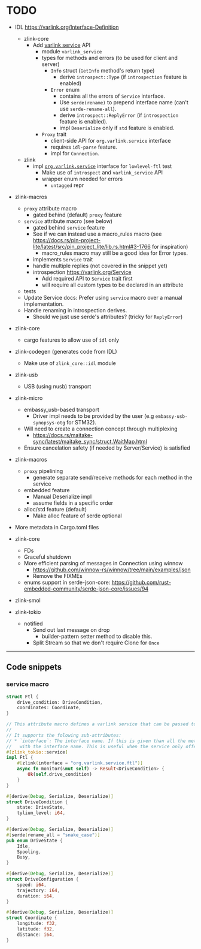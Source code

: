 # TODO

* IDL <https://varlink.org/Interface-Definition>
  * zlink-core
    * Add [varlink service](https://varlink.org/Service>) API
      * module `varlink_service`
      * types for methods and errors (to be used for client and server)
        * `Info` struct (`GetInfo` method's return type)
          * derive `introspect::Type` (if `introspection` feature is enabled)
        * `Error` enum
          * contains all the errors of `Service` interface.
          * Use `serde(rename)` to prepend interface name (can't use `serde-rename-all`).
          * derive `introspect::ReplyError` (if `introspection` feature is enabled).
          * impl `Deserialize` only if `std` feature is enabled.
      * `Proxy` trait
        * client-side API for `org.varlink.service` interface
        * requires `idl-parse` feature.
        * impl for `Connection`.
  * zlink
    * impl [`org.varlink.service`](https://varlink.org/Service>) interface for `lowlevel-ftl` test
      * Make use of `introspect` and `varlink_service` API
      * wrapper enum needed for errors
        * `untagged` repr
* zlink-macros
  * `proxy` attribute macro
    * gated behind (default) `proxy` feature
  * `service` attribute macro (see below)
    * gated behind `service` feature
    * See if we can instead use a macro_rules macro (see <https://docs.rs/pin-project-lite/latest/src/pin_project_lite/lib.rs.html#3-1766> for inspiration)
      * macro_rules macro may still be a good idea for Error types.
    * implements `Service` trait
    * handle multiple replies (not covered in the snippet yet)
    * introspection <https://varlink.org/Service>
      * Add required API to `Service` trait first
      * will require all custom types to be declared in an attribute
  * tests
  * Update Service docs: Prefer using `service` macro over a manual implementation.
  * Handle renaming in introspection derives.
    * Should we just use serde's attributes? (tricky for `ReplyError`)
* zlink-core
  * cargo features to allow use of `idl` only
* zlink-codegen (generates code from IDL)
  * Make use of `zlink_core::idl` module
* zlink-usb
  * USB (using nusb) transport
* zlink-micro
  * embassy_usb-based transport
    * Driver impl needs to be provided by the user (e.g `embassy-usb-synopsys-otg` for STM32).
  * Will need to create a connection concept through multiplexing
    * <https://docs.rs/maitake-sync/latest/maitake_sync/struct.WaitMap.html>
  * Ensure cancelation safety (if needed by Server/Service) is satisfied
* zlink-macros
  * `proxy` pipelining
    * generate separate send/receive methods for each method in the service
  * embedded feature
    * Manual Deserialize impl
    * assume fields in a specific order
  * alloc/std feature (default)
    * Make alloc feature of serde optional
* More metadata in Cargo.toml files

* zlink-core
  * FDs
  * Graceful shutdown
  * More efficient parsing of messages in Connection using winnow
    * <https://github.com/winnow-rs/winnow/tree/main/examples/json>
    * Remove the FIXMEs
  * enums support in serde-json-core: <https://github.com/rust-embedded-community/serde-json-core/issues/94>
* zlink-smol
* zlink-tokio
  * notified
    * Send out last message on drop
      * builder-pattern setter method to disable this.
    * Split Stream so that we don't require Clone for `Once`

---------------------------------------

## Code snippets

### service macro

```rust
struct Ftl {
    drive_condition: DriveCondition,
    coordinates: Coordinate,
}

// This attribute macro defines a varlink service that can be passed to `Server::run`.
//
// It supports the folowing sub-attributes:
// * `interface`: The interface name. If this is given than all the methods will be prefixed
//   with the interface name. This is useful when the service only offers a single interface.
#[zlink_tokio::service]
impl Ftl {
    #[zlink(interface = "org.varlink.service.ftl")]
    async fn monitor(&mut self) -> Result<DriveCondition> {
        Ok(self.drive_condition)
    }
}

#[derive(Debug, Serialize, Deserialize)]
struct DriveCondition {
    state: DriveState,
    tylium_level: i64,
}

#[derive(Debug, Serialize, Deserialize)]
#[serde(rename_all = "snake_case")]
pub enum DriveState {
    Idle,
    Spooling,
    Busy,
}

#[derive(Debug, Serialize, Deserialize)]
struct DriveConfiguration {
    speed: i64,
    trajectory: i64,
    duration: i64,
}

#[derive(Debug, Serialize, Deserialize)]
struct Coordinate {
    longitude: f32,
    latitude: f32,
    distance: i64,
}
```
